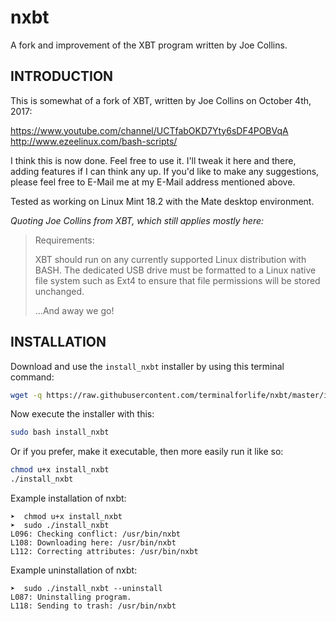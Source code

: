 # nxbt
A fork and improvement of the XBT program written by Joe Collins.

INTRODUCTION
------------

This is somewhat of a fork of XBT, written by Joe Collins on October 4th, 2017:

https://www.youtube.com/channel/UCTfabOKD7Yty6sDF4POBVqA
http://www.ezeelinux.com/bash-scripts/

I think this is now done. Feel free to use it. I'll tweak it here and there, adding features if I can think any up. If you'd like to make any suggestions, please feel free to E-Mail me at my E-Mail address mentioned above.

Tested as working on Linux Mint 18.2 with the Mate desktop environment.

*Quoting Joe Collins from XBT, which still applies mostly here:*
> Requirements:
> 
> XBT should run on any currently supported Linux distribution with BASH. The dedicated USB drive must be formatted to a Linux native file system such as Ext4 to ensure that file permissions will be stored unchanged.
> 
> …And away we go!


INSTALLATION
------------

Download and use the `install_nxbt` installer by using this terminal command:

```bash
wget -q https://raw.githubusercontent.com/terminalforlife/nxbt/master/install_nxbt
```

Now execute the installer with this:

```bash
sudo bash install_nxbt
```

Or if you prefer, make it executable, then more easily run it like so:

```bash
chmod u+x install_nxbt
./install_nxbt
```

Example installation of nxbt:

    ➤  chmod u+x install_nxbt
    ➤  sudo ./install_nxbt
    L096: Checking conflict: /usr/bin/nxbt
    L108: Downloading here: /usr/bin/nxbt
    L112: Correcting attributes: /usr/bin/nxbt

Example uninstallation of nxbt:

    ➤  sudo ./install_nxbt --uninstall
    L087: Uninstalling program.
    L118: Sending to trash: /usr/bin/nxbt
